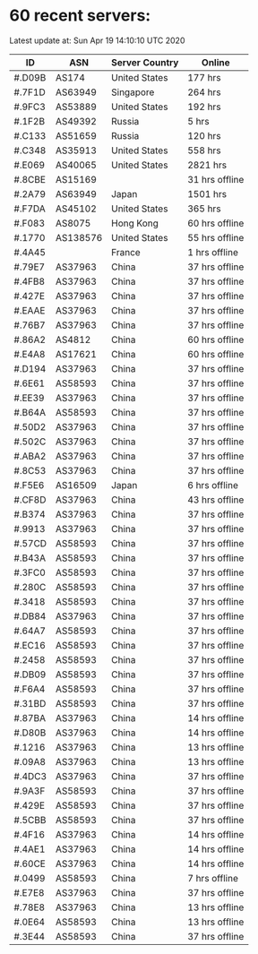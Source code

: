 # 60 recent servers:

Latest update at: Sun Apr 19 14:10:10 UTC 2020

| ID | ASN | Server Country | Online |
| -- | --- | -------------- | ------ |
| #.D09B | AS174 | United States | 177 hrs |
| #.7F1D | AS63949 | Singapore | 264 hrs |
| #.9FC3 | AS53889 | United States | 192 hrs |
| #.1F2B | AS49392 | Russia | 5 hrs |
| #.C133 | AS51659 | Russia | 120 hrs |
| #.C348 | AS35913 | United States | 558 hrs |
| #.E069 | AS40065 | United States | 2821 hrs |
| #.8CBE | AS15169 |  | 31 hrs offline |
| #.2A79 | AS63949 | Japan | 1501 hrs |
| #.F7DA | AS45102 | United States | 365 hrs |
| #.F083 | AS8075 | Hong Kong | 60 hrs offline |
| #.1770 | AS138576 | United States | 55 hrs offline |
| #.4A45 |  | France | 1 hrs offline |
| #.79E7 | AS37963 | China | 37 hrs offline |
| #.4FB8 | AS37963 | China | 37 hrs offline |
| #.427E | AS37963 | China | 37 hrs offline |
| #.EAAE | AS37963 | China | 37 hrs offline |
| #.76B7 | AS37963 | China | 37 hrs offline |
| #.86A2 | AS4812 | China | 60 hrs offline |
| #.E4A8 | AS17621 | China | 60 hrs offline |
| #.D194 | AS37963 | China | 37 hrs offline |
| #.6E61 | AS58593 | China | 37 hrs offline |
| #.EE39 | AS37963 | China | 37 hrs offline |
| #.B64A | AS58593 | China | 37 hrs offline |
| #.50D2 | AS37963 | China | 37 hrs offline |
| #.502C | AS37963 | China | 37 hrs offline |
| #.ABA2 | AS37963 | China | 37 hrs offline |
| #.8C53 | AS37963 | China | 37 hrs offline |
| #.F5E6 | AS16509 | Japan | 6 hrs offline |
| #.CF8D | AS37963 | China | 43 hrs offline |
| #.B374 | AS37963 | China | 37 hrs offline |
| #.9913 | AS37963 | China | 37 hrs offline |
| #.57CD | AS58593 | China | 37 hrs offline |
| #.B43A | AS58593 | China | 37 hrs offline |
| #.3FC0 | AS58593 | China | 37 hrs offline |
| #.280C | AS58593 | China | 37 hrs offline |
| #.3418 | AS58593 | China | 37 hrs offline |
| #.DB84 | AS37963 | China | 37 hrs offline |
| #.64A7 | AS58593 | China | 37 hrs offline |
| #.EC16 | AS58593 | China | 37 hrs offline |
| #.2458 | AS58593 | China | 37 hrs offline |
| #.DB09 | AS58593 | China | 37 hrs offline |
| #.F6A4 | AS58593 | China | 37 hrs offline |
| #.31BD | AS58593 | China | 37 hrs offline |
| #.87BA | AS37963 | China | 14 hrs offline |
| #.D80B | AS37963 | China | 14 hrs offline |
| #.1216 | AS37963 | China | 13 hrs offline |
| #.09A8 | AS37963 | China | 13 hrs offline |
| #.4DC3 | AS37963 | China | 37 hrs offline |
| #.9A3F | AS58593 | China | 37 hrs offline |
| #.429E | AS58593 | China | 37 hrs offline |
| #.5CBB | AS58593 | China | 37 hrs offline |
| #.4F16 | AS37963 | China | 14 hrs offline |
| #.4AE1 | AS37963 | China | 14 hrs offline |
| #.60CE | AS37963 | China | 14 hrs offline |
| #.0499 | AS58593 | China | 7 hrs offline |
| #.E7E8 | AS37963 | China | 37 hrs offline |
| #.78E8 | AS37963 | China | 13 hrs offline |
| #.0E64 | AS58593 | China | 13 hrs offline |
| #.3E44 | AS58593 | China | 37 hrs offline |

